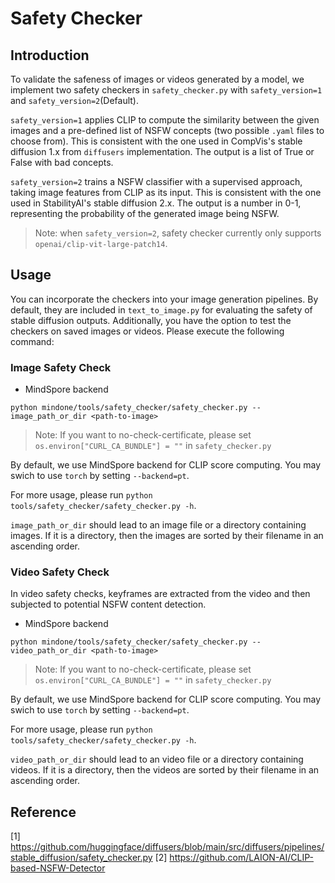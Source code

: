 # Safety Checker

## Introduction
To validate the safeness of images or videos generated by a model, we implement two safety checkers in `safety_checker.py` with `safety_version=1` and `safety_version=2`(Default).

`safety_version=1` applies CLIP to compute the similarity between the given images and a pre-defined list of NSFW concepts (two possible `.yaml` files to choose from). This is consistent with the one used in CompVis's stable diffusion 1.x from `diffusers` implementation. The output is a list of True or False with bad concepts.

`safety_version=2` trains a NSFW classifier with a supervised approach, taking image features from CLIP as its input. This is consistent with the one used in StabilityAI's stable diffusion 2.x. The output is a number in 0-1, representing the probability of the generated image being NSFW.
> Note: when `safety_version=2`, safety checker currently only supports `openai/clip-vit-large-patch14`.



## Usage
You can incorporate the checkers into your image generation pipelines. By default, they are included in `text_to_image.py` for evaluating the safety of stable diffusion outputs. Additionally, you have the option to test the checkers on saved images or videos. Please execute the following command:

### Image Safety Check

- MindSpore backend
```
python mindone/tools/safety_checker/safety_checker.py --image_path_or_dir <path-to-image>
```

> Note: If you want to no-check-certificate, please set `os.environ["CURL_CA_BUNDLE"] = ""` in `safety_checker.py`

By default, we use MindSpore backend for CLIP score computing. You may swich to use `torch` by setting `--backend=pt`.

For more usage, please run `python tools/safety_checker/safety_checker.py -h`.

`image_path_or_dir` should lead to an image file or a directory containing images. If it is a directory, then the images are sorted by their filename in an ascending order.

### Video Safety Check

In video safety checks, keyframes are extracted from the video and then subjected to potential NSFW content detection.

- MindSpore backend
```
python mindone/tools/safety_checker/safety_checker.py --video_path_or_dir <path-to-image>
```

> Note: If you want to no-check-certificate, please set `os.environ["CURL_CA_BUNDLE"] = ""` in `safety_checker.py`

By default, we use MindSpore backend for CLIP score computing. You may swich to use `torch` by setting `--backend=pt`.

For more usage, please run `python tools/safety_checker/safety_checker.py -h`.

`video_path_or_dir` should lead to an video file or a directory containing videos. If it is a directory, then the videos are sorted by their filename in an ascending order.


## Reference

[1] https://github.com/huggingface/diffusers/blob/main/src/diffusers/pipelines/stable_diffusion/safety_checker.py
[2] https://github.com/LAION-AI/CLIP-based-NSFW-Detector
